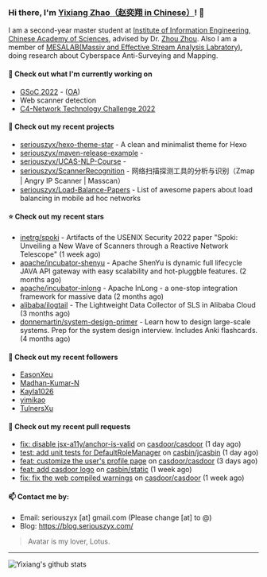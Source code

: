 ### Hi there, I'm [Yixiang Zhao（赵奕翔 in Chinese）](https://seriouszyx.github.io/homepage/)! 👋 

I am a second-year master student at [Institute of Information Engineering](http://www.iie.ac.cn/), [Chinese Academy of Sciences](https://www.cas.cn/), advised by Dr. [Zhou Zhou](http://people.ucas.edu.cn/~zhouzhou). Also I am a member of [MESALAB(Massiv and Effective Stream Analysis Labratory)](http://mesalab.cn/), doing research about Cyberspace Anti-Surveying and Mapping.

#### 🔭 Check out what I'm currently working on
- [GSoC 2022](https://summerofcode.withgoogle.com/programs/2022/projects/ev4TPeRU) - ([OA](https://gsoc.casbin.org/))
- Web scanner detection
- [C4-Network Technology Challenge 2022](http://net.c4best.cn/)

#### 🌱 Check out my recent projects

- [seriouszyx/hexo-theme-star](https://github.com/seriouszyx/hexo-theme-star) - A clean and minimalist theme for Hexo
- [seriouszyx/maven-release-example](https://github.com/seriouszyx/maven-release-example) - 
- [seriouszyx/UCAS-NLP-Course](https://github.com/seriouszyx/UCAS-NLP-Course) - 
- [seriouszyx/ScannerRecognition](https://github.com/seriouszyx/ScannerRecognition) - 网络扫描探测工具的分析与识别（Zmap | Angry IP Scanner | Masscan）
- [seriouszyx/Load-Balance-Papers](https://github.com/seriouszyx/Load-Balance-Papers) - List of awesome papers about load balancing in mobile ad hoc networks

#### ⭐ Check out my recent stars

- [inetrg/spoki](https://github.com/inetrg/spoki) - Artifacts of the USENIX Security 2022 paper &#34;Spoki: Unveiling a New Wave of Scanners through a Reactive Network Telescope&#34; (1 week ago)
- [apache/incubator-shenyu](https://github.com/apache/incubator-shenyu) - Apache ShenYu is dynamic full lifecycle JAVA API gateway with easy scalability and hot-pluggble features. (2 months ago)
- [apache/incubator-inlong](https://github.com/apache/incubator-inlong) - Apache InLong - a one-stop integration framework for massive data (2 months ago)
- [alibaba/ilogtail](https://github.com/alibaba/ilogtail) - The Lightweight Data Collector of SLS in Alibaba Cloud (3 months ago)
- [donnemartin/system-design-primer](https://github.com/donnemartin/system-design-primer) - Learn how to design large-scale systems. Prep for the system design interview.  Includes Anki flashcards. (4 months ago)

#### 👯 Check out my recent followers

- [EasonXeu](https://github.com/EasonXeu)
- [Madhan-Kumar-N](https://github.com/Madhan-Kumar-N)
- [Kayla1026](https://github.com/Kayla1026)
- [yimikao](https://github.com/yimikao)
- [TulnersXu](https://github.com/TulnersXu)

#### 🔨 Check out my recent pull requests

- [fix: disable jsx-a11y/anchor-is-valid](https://github.com/casdoor/casdoor/pull/800) on [casdoor/casdoor](https://github.com/casdoor/casdoor) (1 day ago)
- [test: add unit tests for DefaultRoleManager](https://github.com/casbin/jcasbin/pull/281) on [casbin/jcasbin](https://github.com/casbin/jcasbin) (1 day ago)
- [feat: customize the user&#39;s profile page](https://github.com/casdoor/casdoor/pull/796) on [casdoor/casdoor](https://github.com/casdoor/casdoor) (3 days ago)
- [feat: add casdoor logo](https://github.com/casbin/static/pull/51) on [casbin/static](https://github.com/casbin/static) (1 week ago)
- [fix: fix the web compiled warnings](https://github.com/casdoor/casdoor/pull/778) on [casdoor/casdoor](https://github.com/casdoor/casdoor) (1 week ago)

#### 📫 Contact me by:
- Email: seriouszyx [at] gmail.com (Please change [at] to @)
- Blog: https://blog.seriouszyx.com/

> Avatar is my lover, Lotus.

---

![Yixiang's github stats](https://github-readme-stats.vercel.app/api?username=seriouszyx&theme=material-palenight&count_private=true&hide=contribs)




